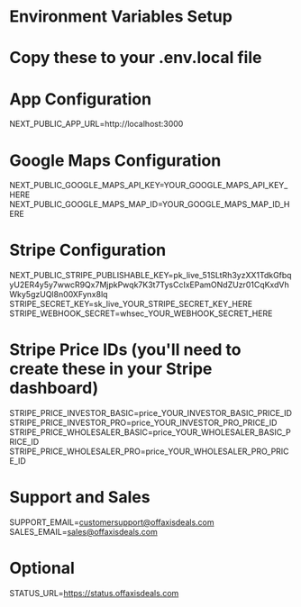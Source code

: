 # Environment Variables Setup
# Copy these to your .env.local file

# App Configuration
NEXT_PUBLIC_APP_URL=http://localhost:3000

# Google Maps Configuration
NEXT_PUBLIC_GOOGLE_MAPS_API_KEY=YOUR_GOOGLE_MAPS_API_KEY_HERE
NEXT_PUBLIC_GOOGLE_MAPS_MAP_ID=YOUR_GOOGLE_MAPS_MAP_ID_HERE

# Stripe Configuration
NEXT_PUBLIC_STRIPE_PUBLISHABLE_KEY=pk_live_51SLtRh3yzXX1TdkGfbqyU2ER4y5y7wwcR9Qx7MjpkPwqk7K3t7TysCcIxEPamONdZUzr01CqKxdVhWky5gzUQl8n00XFynx8lq
STRIPE_SECRET_KEY=sk_live_YOUR_STRIPE_SECRET_KEY_HERE
STRIPE_WEBHOOK_SECRET=whsec_YOUR_WEBHOOK_SECRET_HERE

# Stripe Price IDs (you'll need to create these in your Stripe dashboard)
STRIPE_PRICE_INVESTOR_BASIC=price_YOUR_INVESTOR_BASIC_PRICE_ID
STRIPE_PRICE_INVESTOR_PRO=price_YOUR_INVESTOR_PRO_PRICE_ID
STRIPE_PRICE_WHOLESALER_BASIC=price_YOUR_WHOLESALER_BASIC_PRICE_ID
STRIPE_PRICE_WHOLESALER_PRO=price_YOUR_WHOLESALER_PRO_PRICE_ID

# Support and Sales
SUPPORT_EMAIL=customersupport@offaxisdeals.com
SALES_EMAIL=sales@offaxisdeals.com

# Optional
STATUS_URL=https://status.offaxisdeals.com
